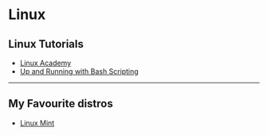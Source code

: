 
# Linux

## Linux Tutorials

* [Linux Academy](https://linuxacademy.com/)
* [Up and Running with Bash Scripting](http://www.lynda.com/Bash-tutorials/Up-Running-Bash-Scripting/142989-2.html)

---

## My Favourite distros

* [Linux Mint](http://www.linuxmint.com/)
